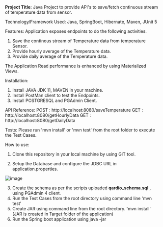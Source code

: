 **Project Title:**
Java Project to provide API's to save/fetch continuous stream of temperature data from sensor. 

Technology/Framework Used: Java, SpringBoot, Hibernate, Maven, JUnit 5

Features:
Application exposes endpoints to do the following activities. 
1. Save the continous stream of Temperature data from temperature Sensor.
2. Provide hourly average of the Temperature data.
3. Provide daily average of the Temperature data.

The Application Read performance is enhanced by using Materialized Views.

Installation:

1. Install JAVA JDK 11, MAVEN in your machine.
2. Install PostMan client to test the Endpoints.
3. Install POSTGRESQL and PGAdmin Client.

API Reference:
POST : http://localhost:8080/saveTemperature
GET  : http://localhost:8080/getHourlyData 
GET  : http://localhost:8080/getDailyData


Tests:
Please run 'mvn install' or 'mvn test' from the root folder to execute the Test Cases. 

How to use:

1. Clone this repository in your local machine by using GIT tool.

2. Setup the Database and configure the JDBC URL in application.properties.

![image](https://user-images.githubusercontent.com/91427581/134825829-dae2de6b-f6ae-4334-add9-b94ed82d5634.png)

3. Create the schema as per the scripts uploaded **qardio_schema.sql** , using PGAdmin 4 client.
4. Run the Test Cases from the root directory using command line 'mvn test'
5. Create JAR using command line from the root directory. 'mvn install' (JAR is created in Target folder of the application)
6. Run the Spring boot application using java -jar <jarname>


